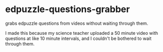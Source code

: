 # edpuzzle-questions-grabber

grabs edpuzzle questions from videos without waiting through them.

I made this because my science teacher uploaded a 50 minute video with questions at like 10 minute intervals, and I couldn't be bothered to wait through them.
